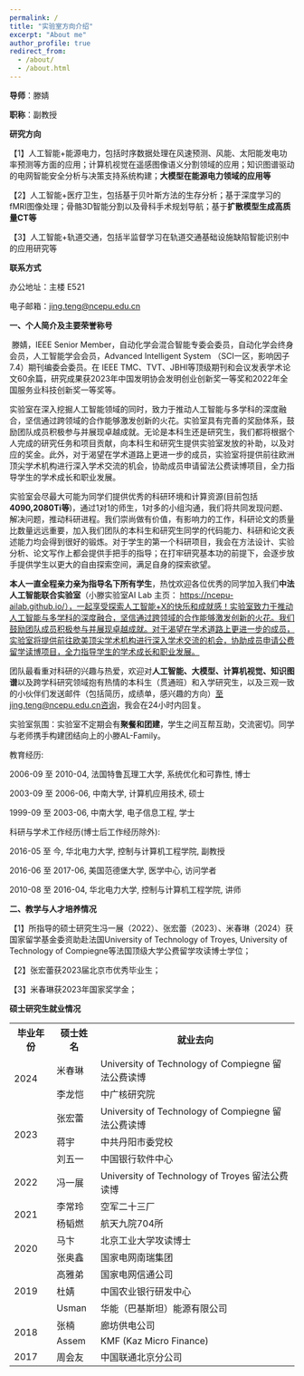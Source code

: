 ```yaml
---
permalink: /
title: "实验室方向介绍"
excerpt: "About me"
author_profile: true
redirect_from: 
  - /about/
  - /about.html
---
```

 **导师**：滕婧

**职称**：副教授

**研究方向**

【1】人工智能+能源电力，包括时序数据处理在风速预测、风能、太阳能发电功率预测等方面的应用；计算机视觉在遥感图像语义分割领域的应用；知识图谱驱动的电网智能安全分析与决策支持系统构建；**大模型在能源电力领域的应用等**

【2】人工智能+医疗卫生，包括基于贝叶斯方法的生存分析；基于深度学习的fMRI图像处理；骨骼3D智能分割以及骨科手术规划导航；基于**扩散模型生成高质量****CT****等**

【3】人工智能+轨道交通，包括半监督学习在轨道交通基础设施缺陷智能识别中的应用研究等

**联系方式**

办公地址：主楼 E521

电子邮箱：<jing.teng@ncepu.edu.cn>



**一、个人简介及主要荣誉称号**

​	滕婧，IEEE Senior Member，自动化学会混合智能专委会委员，自动化学会终身会员，人工智能学会会员，Advanced Intelligent System （SCI一区，影响因子7.4）期刊编委会委员。在 IEEE TMC、TVT、JBHI等顶级期刊和会议发表学术论文60余篇，研究成果获2023年中国发明协会发明创业创新奖一等奖和2022年全国服务业科技创新奖一等奖等。

​	实验室在深入挖掘人工智能领域的同时，致力于推动人工智能与多学科的深度融合，坚信通过跨领域的合作能够激发创新的火花。实验室具有完善的奖励体系，鼓励团队成员积极参与并展现卓越成就。无论是本科生还是研究生，我们都将根据个人完成的研究任务和项目贡献，向本科生和研究生提供实验室发放的补助，以及对应的奖金。此外，对于渴望在学术道路上更进一步的成员，实验室将提供前往欧洲顶尖学术机构进行深入学术交流的机会，协助成员申请留法公费读博项目，全力指导学生的学术成长和职业发展。

​	实验室会尽最大可能为同学们提供优秀的科研环境和计算资源(目前包括**4090,2080Ti等**)，通过1对1的师生，1对多的小组沟通，我们将共同发现问题、解决问题，推动科研进程。我们崇尚做有价值，有影响力的工作，科研论文的质量比数量远远重要，加入我们团队的本科生和研究生同学的代码能力、科研和论文表述能力均会得到很好的锻炼。对于学生的第一个科研项目，我会在方法设计、实验分析、论文写作上都会提供手把手的指导；在打牢研究基本功的前提下，会逐步放手提供学生以更大的自由探索空间，满足自身的探索欲望。

**本人一直全程亲力亲为指导名下所有学生**，热忱欢迎各位优秀的同学加入我们**中法人工智能联合实验室**（小滕实验室AI Lab 主页： https://ncepu-ailab.github.io/），一起享受探索人工智能+X的快乐和成就感！实验室致力于推动人工智能与多学科的深度融合，坚信通过跨领域的合作能够激发创新的火花。我们鼓励团队成员积极参与并展现卓越成就。对于渴望在学术道路上更进一步的成员，实验室将提供前往欧美顶尖学术机构进行深入学术交流的机会，协助成员申请公费留学读博项目，全力指导学生的学术成长和职业发展。

团队最看重对科研的兴趣与热爱，欢迎对**人工智能、大模型、计算机视觉、知识图谱**以及跨学科研究领域抱有热情的本科生（贯通班）和入学研究生，以及三观一致的小伙伴们发送邮件（包括简历，成绩单，感兴趣的方向）至jing.teng@ncepu.edu.cn咨询，我会在24小时内回复。

实验室氛围：实验室不定期会有**聚餐和团建**，学生之间互帮互助，交流密切。同学与老师携手构建团结向上的小滕AL-Family。

 

教育经历: 

2006-09 至 2010-04, 法国特鲁瓦理工大学, 系统优化和可靠性, 博士 

2003-09 至 2006-06, 中南大学, 计算机应用技术, 硕士

1999-09 至 2003-06, 中南大学, 电子信息工程, 学士 

科研与学术工作经历(博士后工作经历除外): 

2016-05 至 今, 华北电力大学, 控制与计算机工程学院, 副教授 

2016-06 至 2017-06, 美国范德堡大学, 医学中心, 访问学者

2010-08 至 2016-04, 华北电力大学, 控制与计算机工程学院, 讲师 

**二、教学与人才培养情况**

【1】所指导的硕士研究生冯一展（2022）、张宏蕾（2023）、米春琳（2024）获国家留学基金委资助赴法国University of Technology of Troyes, University of Technology of Compiegne等法国顶级大学公费留学攻读博士学位；

【2】张宏蕾获2023届北京市优秀毕业生；

【3】米春琳获2023年国家奖学金；

**硕士研究生就业情况**

<table>
	<tr>
	    <th>毕业年份</th>
	    <th>硕士姓名</th>
	    <th>就业去向</th>  
	</tr >
	<tr >
	    <td rowspan="2">2024</td>
	    <td>米春琳</td>
	    <td>University of Technology of Compiegne 留法公费读博</td>
	</tr>
	<tr>
	    <td>李龙恺</td>
	    <td>中广核研究院</td>
	</tr>
	<tr>
        <td rowspan="3">2023</td>
	    <td>张宏蕾</td>
	    <td>University of Technology of Compiegne 留法公费读博</td>
	</tr>
	<tr>
	    <td>蒋宇</td>
	    <td>中共丹阳市委党校</td>
	</tr>
	<tr><td>刘五一</td>
	    <td>中国银行软件中心</td>
	</tr>
	<tr>
        <td>2022</td>
	    <td>冯一展</td>
	    <td>University of Technology of Troyes 留法公费读博</td>
	</tr>
	<tr>
        <td rowspan="2">2021</td>
	    <td>李常玲</td>
	    <td>空军二十三厂</td>
	</tr>
	<tr>
	    <td>杨韬燃</td>
	    <td>航天九院704所</td>
	</tr>
	<tr>
        <td rowspan="2">2020</td>
	    <td >马卞</td>
	    <td>北京工业大学攻读博士</td>
	</tr>
	<tr>
	    <td >张奥鑫</td>
	    <td>国家电网南瑞集团</td>
	</tr>
	<tr>
	    <td rowspan="3">2019</td>
	    <td >高雅弟</td>
	    <td >国家电网信通公司</td>
	</tr>
	<tr>
	    <td >杜婧</td>
	    <td >中国农业银行研发中心</td>
	</tr>
	<tr>
	    <td >Usman</td>
	    <td >华能（巴基斯坦）能源有限公司</td>
	</tr>
	<tr>
        <td rowspan="2">2018</td>
	    <td >张楠</td>
	    <td>廊坊供电公司</td>
	</tr>
	<tr>
	    <td >Assem</td>
	    <td>KMF (Kaz Micro Finance)</td>
	</tr>
    <tr>
	    <td >2017</td>
        <td >周会友</td>
	    <td>中国联通北京分公司</td>
	</tr>
</table>
